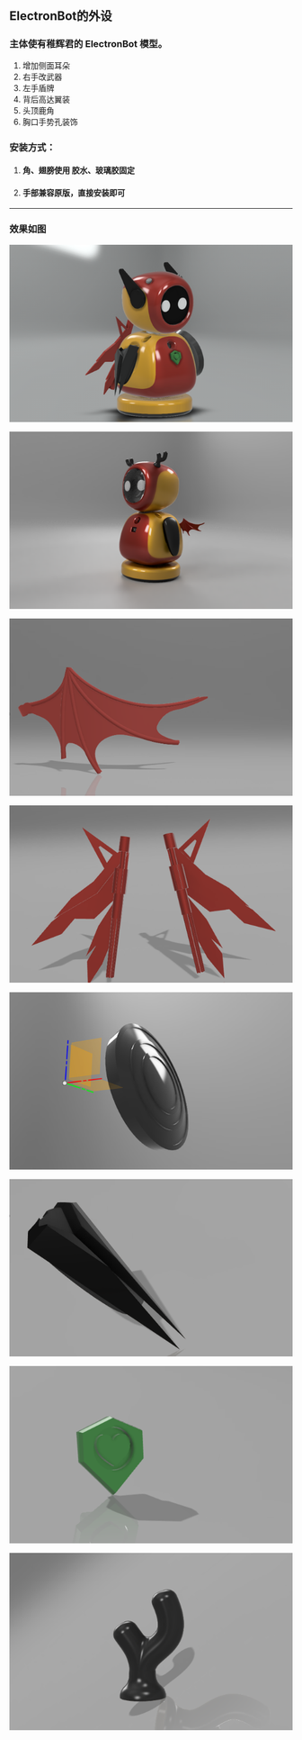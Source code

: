 ## ElectronBot的外设

### 主体使有稚辉君的 ElectronBot 模型。
 1. 增加侧面耳朵
 2. 右手改武器
 3. 左手盾牌
 4. 背后高达翼装
 5. 头顶鹿角
 6. 胸口手势孔装饰
   
### 安装方式：
  1.  #### 角、翅膀使用 胶水、玻璃胶固定
  2.  #### 手部兼容原版，直接安装即可
 
---
### 效果如图
![image](/image/uTools_1673703017974.png)
 
![image](/image/lujiaem.png)

![image](/image/qb1.png)

![image](/image/gd.png)

![image](/image/dp1.png)

![image](/image/wq1.png)

![image](/image/sk.png)

![image](/image/lj.png)